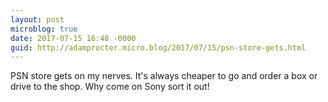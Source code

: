 ```yaml
---
layout: post
microblog: true
date: 2017-07-15 16:48 -0000
guid: http://adamprocter.micro.blog/2017/07/15/psn-store-gets.html
---
```

PSN store gets on my nerves. It's always cheaper to go and order a box or drive to the shop. Why come on Sony sort it out!
